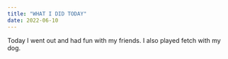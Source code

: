 ```yaml
---
title: "WHAT I DID TODAY"
date: 2022-06-10
---
```

Today I went out and had fun with my friends. I also played fetch with my dog. 
